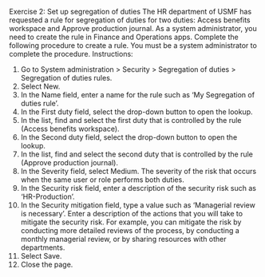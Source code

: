 Exercise 2: Set up segregation of duties
The HR department of USMF has requested a rule for segregation of duties for two duties: Access benefits workspace  and Approve production journal. As a system administrator, you need to create the rule in Finance and Operations apps.
Complete the following procedure to create a rule. You must be a system administrator to complete the procedure. 
Instructions:
1.	Go to System administration > Security > Segregation of duties > Segregation of duties rules.
2.	Select New.
3.	In the Name field, enter a name for the rule such as ‘My Segregation of duties rule’.
4.	In the First duty field, select the drop-down button to open the lookup.
5.	In the list, find and select the first duty that is controlled by the rule (Access benefits workspace).
6.	In the Second duty field, select the drop-down button to open the lookup.
7.	In the list, find and select the second duty that is controlled by the rule (Approve production journal).
8.	In the Severity field, select Medium. The severity of the risk that occurs when the same user or role performs both duties.
9.	In the Security risk field, enter a description of the security risk such as ‘HR-Production’.
10.	In the Security mitigation field, type a value such as ‘Managerial review is necessary’.
Enter a description of the actions that you will take to mitigate the security risk. For example, you can mitigate the risk by conducting more detailed reviews of the process, by conducting a monthly managerial review, or by sharing resources with other departments.
11.	Select Save.
12.	Close the page.
